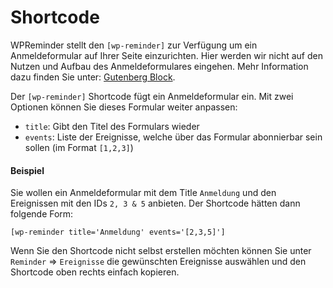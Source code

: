 # Shortcode

WPReminder stellt den `[wp-reminder]` zur Verfügung um ein Anmeldeformular auf Ihrer Seite
einzurichten. Hier werden wir nicht auf den Nutzen und Aufbau des Anmeldeformulares eingehen. Mehr
Information dazu finden Sie unter: [Gutenberg Block](block.md).

Der `[wp-reminder]` Shortcode fügt ein Anmeldeformular ein. Mit zwei Optionen können Sie dieses
Formular weiter anpassen:

- `title`: Gibt den Titel des Formulars wieder
- `events`: Liste der Ereignisse, welche über das Formular abonnierbar sein sollen (im Format `[1,2,3]`)

#### Beispiel

Sie wollen ein Anmeldeformular mit dem Title `Anmeldung` und den Ereignissen mit den IDs `2, 3 & 5` anbieten.
Der Shortcode hätten dann folgende Form:

`[wp-reminder title='Anmeldung' events='[2,3,5]']`

Wenn Sie den Shortcode nicht selbst erstellen möchten können Sie unter `Reminder` => `Ereignisse` die gewünschten 
Ereignisse auswählen und den Shortcode oben rechts einfach kopieren.